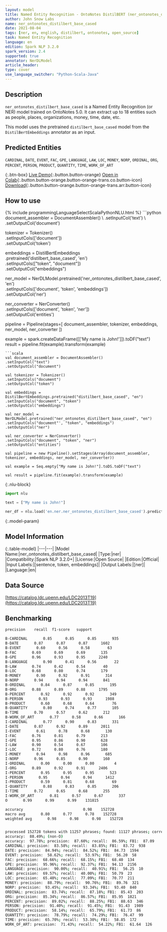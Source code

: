 ```yaml
---
layout: model
title: Named Entity Recognition - OntoNotes DistilBERT (ner_ontonotes_distilbert_base_cased)
author: John Snow Labs
name: ner_ontonotes_distilbert_base_cased
date: 2021-08-04
tags: [ner, en, english, distilbert, ontonotes, open_source]
task: Named Entity Recognition
language: en
edition: Spark NLP 3.2.0
spark_version: 2.4
supported: true
annotator: NerDLModel
article_header:
type: cover
use_language_switcher: "Python-Scala-Java"
---
```


## Description

`ner_ontonotes_distilbert_base_cased` is a Named Entity Recognition (or NER) model trained on OntoNotes 5.0. It can extract up to 18 entities such as people, places, organizations, money, time, date, etc.

This model uses the pretrained `distilbert_base_cased` model from the `DistilBertEmbeddings` annotator as an input.

## Predicted Entities

`CARDINAL`, `DATE`, `EVENT`, `FAC`, `GPE`, `LANGUAGE`, `LAW`, `LOC`, `MONEY`, `NORP`, `ORDINAL`, `ORG`, `PERCENT`, `PERSON`, `PRODUCT`, `QUANTITY`, `TIME`, `WORK_OF_ART`

{:.btn-box}
[Live Demo](https://demo.johnsnowlabs.com/public/NER_EN_18){:.button.button-orange}
[Open in Colab](https://colab.research.google.com/github/JohnSnowLabs/spark-nlp-workshop/blob/master/tutorials/streamlit_notebooks/NER_EN.ipynb){:.button.button-orange.button-orange-trans.co.button-icon}
[Download](https://s3.amazonaws.com/auxdata.johnsnowlabs.com/public/models/ner_ontonotes_distilbert_base_cased_en_3.2.0_2.4_1628079072311.zip){:.button.button-orange.button-orange-trans.arr.button-icon}

## How to use



<div class="tabs-box" markdown="1">
{% include programmingLanguageSelectScalaPythonNLU.html %}
```python
document_assembler = DocumentAssembler() \
.setInputCol('text') \
.setOutputCol('document')

tokenizer = Tokenizer() \
.setInputCols(['document']) \
.setOutputCol('token')

embeddings = DistilBertEmbeddings\
.pretrained('distilbert_base_cased', 'en')\
.setInputCols(["token", "document"])\
.setOutputCol("embeddings")

ner_model = NerDLModel.pretrained('ner_ontonotes_distilbert_base_cased', 'en') \
.setInputCols(['document', 'token', 'embeddings']) \
.setOutputCol('ner')

ner_converter = NerConverter() \
.setInputCols(['document', 'token', 'ner']) \
.setOutputCol('entities')

pipeline = Pipeline(stages=[
document_assembler, 
tokenizer,
embeddings,
ner_model,
ner_converter
])

example = spark.createDataFrame([['My name is John!']]).toDF("text")
result = pipeline.fit(example).transform(example)
```
```scala
val document_assembler = DocumentAssembler() 
.setInputCol("text") 
.setOutputCol("document")

val tokenizer = Tokenizer() 
.setInputCols("document") 
.setOutputCol("token")

val embeddings = DistilBertEmbeddings.pretrained("distilbert_base_cased", "en")
.setInputCols("document", "token") 
.setOutputCol("embeddings")

val ner_model = NerDLModel.pretrained("ner_ontonotes_distilbert_base_cased", "en") 
.setInputCols("document"', "token", "embeddings") 
.setOutputCol("ner")

val ner_converter = NerConverter() 
.setInputCols("document", "token", "ner") 
.setOutputCol("entities")

val pipeline = new Pipeline().setStages(Array(document_assembler, tokenizer, embeddings, ner_model, ner_converter))

val example = Seq.empty["My name is John!"].toDS.toDF("text")

val result = pipeline.fit(example).transform(example)
```

{:.nlu-block}
```python
import nlu

text = ["My name is John!"]

ner_df = nlu.load('en.ner.ner_ontonotes_distilbert_base_cased').predict(text, output_level='token')
```
</div>

{:.model-param}
## Model Information

{:.table-model}
|---|---|
|Model Name:|ner_ontonotes_distilbert_base_cased|
|Type:|ner|
|Compatibility:|Spark NLP 3.2.0+|
|License:|Open Source|
|Edition:|Official|
|Input Labels:|[sentence, token, embeddings]|
|Output Labels:|[ner]|
|Language:|en|

## Data Source

[https://catalog.ldc.upenn.edu/LDC2013T19](https://catalog.ldc.upenn.edu/LDC2013T19)

## Benchmarking

```bash
precision    recall  f1-score   support

B-CARDINAL       0.85      0.85      0.85       935
B-DATE       0.87      0.87      0.87      1602
B-EVENT       0.60      0.56      0.58        63
B-FAC       0.69      0.69      0.69       135
B-GPE       0.96      0.93      0.95      2240
B-LANGUAGE       0.90      0.41      0.56        22
B-LAW       0.74      0.42      0.54        40
B-LOC       0.68      0.80      0.74       179
B-MONEY       0.90      0.92      0.91       314
B-NORP       0.94      0.94      0.94       841
B-ORDINAL       0.84      0.87      0.85       195
B-ORG       0.88      0.89      0.88      1795
B-PERCENT       0.92      0.92      0.92       349
B-PERSON       0.93      0.93      0.93      1988
B-PRODUCT       0.60      0.68      0.64        76
B-QUANTITY       0.80      0.74      0.77       105
B-TIME       0.70      0.57      0.62       212
B-WORK_OF_ART       0.77      0.58      0.66       166
I-CARDINAL       0.77      0.90      0.83       331
I-DATE       0.87      0.92      0.89      2011
I-EVENT       0.61      0.78      0.68       130
I-FAC       0.76      0.81      0.79       213
I-GPE       0.95      0.86      0.90       628
I-LAW       0.90      0.54      0.67       106
I-LOC       0.72      0.80      0.76       180
I-MONEY       0.94      0.98      0.96       685
I-NORP       0.96      0.85      0.90       160
I-ORDINAL       0.00      0.00      0.00         4
I-ORG       0.89      0.92      0.91      2406
I-PERCENT       0.95      0.95      0.95       523
I-PERSON       0.95      0.94      0.94      1412
I-PRODUCT       0.59      0.81      0.68        69
I-QUANTITY       0.88      0.83      0.85       206
I-TIME       0.72      0.65      0.68       255
I-WORK_OF_ART       0.81      0.57      0.67       337
O       0.99      0.99      0.99    131815

accuracy                           0.98    152728
macro avg       0.80      0.77      0.78    152728
weighted avg       0.98      0.98      0.98    152728


processed 152728 tokens with 11257 phrases; found: 11127 phrases; correct: 9747.
accuracy:  88.49%; (non-O)
accuracy:  97.78%; precision:  87.60%; recall:  86.59%; FB1:  87.09
CARDINAL: precision:  83.58%; recall:  83.85%; FB1:  83.72  938
DATE: precision:  84.94%; recall:  84.52%; FB1:  84.73  1594
EVENT: precision:  58.62%; recall:  53.97%; FB1:  56.20  58
FAC: precision:  68.66%; recall:  68.15%; FB1:  68.40  134
GPE: precision:  95.96%; recall:  92.37%; FB1:  94.13  2156
LANGUAGE: precision:  90.00%; recall:  40.91%; FB1:  56.25  10
LAW: precision:  69.57%; recall:  40.00%; FB1:  50.79  23
LOC: precision:  65.40%; recall:  77.09%; FB1:  70.77  211
MONEY: precision:  88.79%; recall:  90.76%; FB1:  89.76  321
NORP: precision:  93.45%; recall:  93.34%; FB1:  93.40  840
ORDINAL: precision:  83.74%; recall:  87.18%; FB1:  85.43  203
ORG: precision:  85.34%; recall:  86.57%; FB1:  85.95  1821
PERCENT: precision:  89.02%; recall:  88.25%; FB1:  88.63  346
PERSON: precision:  91.40%; recall:  91.45%; FB1:  91.43  1989
PRODUCT: precision:  58.14%; recall:  65.79%; FB1:  61.73  86
QUANTITY: precision:  78.79%; recall:  74.29%; FB1:  76.47  99
TIME: precision:  65.70%; recall:  53.30%; FB1:  58.85  172
WORK_OF_ART: precision:  71.43%; recall:  54.22%; FB1:  61.64  126
```